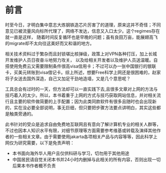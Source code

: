 # 前言

时至今日，才明白集中意志大炼钢铁造芯片厉害了的道理，原来这并不奇怪；不同意见已被流量风向标所代理了，网络不发达，信息又入口太少。这个regimes存在就一直是这样， 随着时间反复循环也是早晚的问题；虽有良田万亩，能展翅高飞的migrate却不太向往这美好而又和谐的地方。

相关技术资料过于繁杂而且封锁堪比核弹级，政策上对VPN各种打压，加上长城开发维护人员日夜奋斗地努力攻关， 以及给相关开发者以及维护人员送温暖。自搭使用免费云又需要限制条件很高visa信用卡；不过可以办一张中国银行的银联卡，买美元转账到visa借记卡。综上所述，想要Free科学上网还是很困难的，赵家将子女送去国外深造，自己又加足干劲地造墙，又是几个意思呢？

工具总会有过时的一天，但方法却可以一直实践下去,且很多文章对上网的方法与技巧着入的太少。所以，本书着重于上网的方式与技巧获取网站信息，并对相关流行且主要的软件做简要的上手配置；因为此类同款软件有很多且随时也会出现新的，实在没必要全部说明，事无巨细，但只要把步骤方法要点讲明白，其实这些都是触类旁通的。

此书针对的受众是追求自由免费地互联网且有意向了解计算机专业的相关人群等，不过也因本人知识水平有限，对细节原理等方面需要参考维基或转载及演绎其他作者的一些相关文章。由于需要使用jakarta各项相关产品与内容等等，因此科学上网仅为研究需要，以下是免责声明：

* 本书面向海外华人用户且仅供科研与学习，切勿用于其他用途
* 中国居民请自觉关闭本书并24小时内删掉与此相关的所有内容，否则出现一切后果本书作者概不负责

